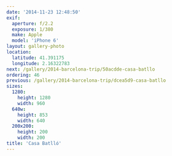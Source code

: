 ```yaml
---
date: '2014-11-23 12:48:50'
exif:
  aperture: f/2.2
  exposure: 1/380
  make: Apple
  model: 'iPhone 6'
layout: gallery-photo
location:
  latitude: 41.391175
  longitude: 2.16322783
next: /gallery/2014-barcelona-trip/50acdde-casa-batllo
ordering: 46
previous: /gallery/2014-barcelona-trip/dcea5d9-casa-batllo
sizes:
  1280:
    height: 1280
    width: 960
  640w:
    height: 853
    width: 640
  200x200:
    height: 200
    width: 200
title: 'Casa Batlló'
---
```

